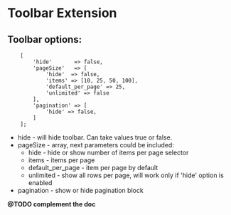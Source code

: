 Toolbar Extension
==================

Toolbar options:
---------------

```
    [
        'hide'       => false,
        'pageSize'   => [
            'hide'  => false,
            'items' => [10, 25, 50, 100],
            'default_per_page' => 25,
            'unlimited' => false
        ],
        'pagination' => [
            'hide' => false,
        ]
    ];
```

 - hide - will hide toolbar. Can take values true or false.
 - pageSize - array, next parameters could be included:
    - hide - hide or show number of items per page selector
    - items - items per page
    - default_per_page - item per page by default
    - unlimited - show all rows per page, will work only if 'hide' option is enabled
 - pagination - show or hide pagination block

**@TODO complement the doc**

